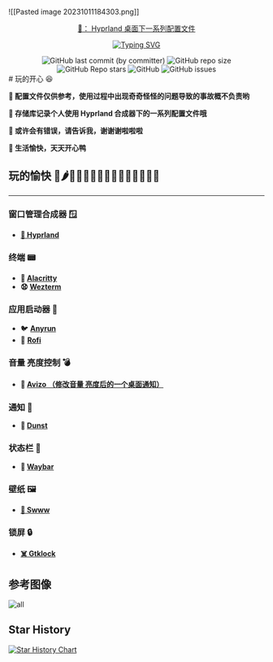![[Pasted image 20231011184303.png]]
<div style="text-align:center;">

<a href="https://github.com/0a00/hyprfiles">📂： Hyprland 桌面下一系列配置文件</a>

<a href="https://git.io/typing-svg"><img src="https://readme-typing-svg.demolab.com?font=Fira+Code&weight=10&size=18&pause=1000&random=false&width=500&lines=Custom+configuration+file+for+hyprpland+synthesizer" alt="Typing SVG" /></a>

</div>

<div style="text-align:center">
<img alt="GitHub last commit (by committer)" src="https://img.shields.io/github/last-commit/0a00/hyprfiles?style=for-the-badge&color=%23C1FFC1">
<img alt="GitHub repo size" src="https://img.shields.io/github/repo-size/0a00/hyprfiles?style=for-the-badge&color=%23DEB887">
<img alt="GitHub Repo stars" src="https://img.shields.io/github/stars/0a00/hyprfiles?style=for-the-badge&color=%23DB7093">
<img alt="GitHub" src="https://img.shields.io/github/license/0a00/hyprfiles?style=for-the-badge&color=%2387CEFF">
<img alt="GitHub issues" src="https://img.shields.io/github/issues/0a00/hyprfiles?style=for-the-badge&color=%23EEAEEE">
</div>
# 玩的开心 😆

**👻 配置文件仅供参考，使用过程中出现奇奇怪怪的问题导致的事故概不负责哟**

**🍁 存储库记录个人使用 Hyprland 合成器下的一系列配置文件哦**

**💢 或许会有错误，请告诉我，谢谢谢啦啦啦**

**💩 生活愉快，天天开心鸭**
## 玩的愉快 🍎🌶️🥚🥦🍣🍑🍕🍚🥭🥝🥦🍣🍑🍕🍚
---
### **窗口管理合成器** 🪟
- [**🐬 Hyprland**](https://wiki.hyprland.org/)
### 终端 📟
- **🤨 [Alacritty](https://github.com/alacritty/alacritty)**
- **😧 [Wezterm](https://wezfurlong.org/wezterm/features.html)**
### 应用启动器 🐖
- 🐦 **[Anyrun](https://github.com/Kirottu/anyrun/)**
- 🐃 **[Rofi](https://github.com/adi1090x/rofi)**
### 音量 亮度控制 💣
- **💬 [Avizo （修改音量 亮度后的一个桌面通知）](https://github.com/misterdanb/avizo)**
### 通知 🐘
- **🦈 [Dunst](https://dunst-project.org/)**
### 状态栏 🐗
- **🙈 [Waybar](https://github.com/Alexays/Waybar)**
### 壁纸 🖼️
- **[🌌 Swww](https://github.com/Horus645/swww)**
### 锁屏 🔒
- **[☠️ Gtklock](https://github.com/jovanlanik/gtklock)**
## 参考图像
![all](./screenshot/)


## Star History

[![Star History Chart](https://api.star-history.com/svg?repos=0a00/hyprfiles&type=Date)](https://star-history.com/#0a00/hyprfiles&Date)
